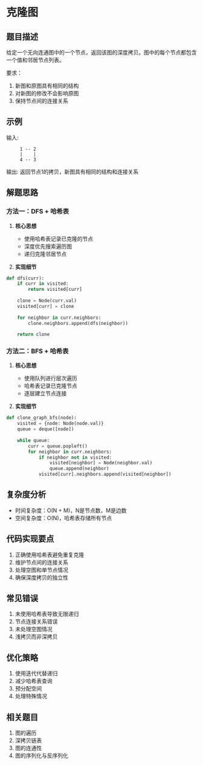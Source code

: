 # 克隆图

## 题目描述
给定一个无向连通图中的一个节点，返回该图的深度拷贝。图中的每个节点都包含一个值和邻居节点列表。

要求：
1. 新图和原图具有相同的结构
2. 对新图的修改不会影响原图
3. 保持节点间的连接关系

## 示例
输入:
```
     1 -- 2
     |    |
     4 -- 3
```
输出: 返回节点1的拷贝，新图具有相同的结构和连接关系

## 解题思路

### 方法一：DFS + 哈希表
1. **核心思想**
   - 使用哈希表记录已克隆的节点
   - 深度优先搜索遍历图
   - 递归克隆邻居节点

2. **实现细节**
```python
def dfs(curr):
    if curr in visited:
        return visited[curr]
        
    clone = Node(curr.val)
    visited[curr] = clone
    
    for neighbor in curr.neighbors:
        clone.neighbors.append(dfs(neighbor))
        
    return clone
```

### 方法二：BFS + 哈希表
1. **核心思想**
   - 使用队列进行层次遍历
   - 哈希表记录已克隆节点
   - 逐层建立节点连接

2. **实现细节**
```python
def clone_graph_bfs(node):
    visited = {node: Node(node.val)}
    queue = deque([node])
    
    while queue:
        curr = queue.popleft()
        for neighbor in curr.neighbors:
            if neighbor not in visited:
                visited[neighbor] = Node(neighbor.val)
                queue.append(neighbor)
            visited[curr].neighbors.append(visited[neighbor])
```

## 复杂度分析
- 时间复杂度：O(N + M)，N是节点数，M是边数
- 空间复杂度：O(N)，哈希表存储所有节点

## 代码实现要点
1. 正确使用哈希表避免重复克隆
2. 维护节点间的连接关系
3. 处理空图和单节点情况
4. 确保深度拷贝的独立性

## 常见错误
1. 未使用哈希表导致无限递归
2. 节点连接关系错误
3. 未处理空图情况
4. 浅拷贝而非深拷贝

## 优化策略
1. 使用迭代代替递归
2. 减少哈希表查询
3. 预分配空间
4. 处理特殊情况

## 相关题目
1. 图的遍历
2. 深拷贝链表
3. 图的连通性
4. 图的序列化与反序列化 